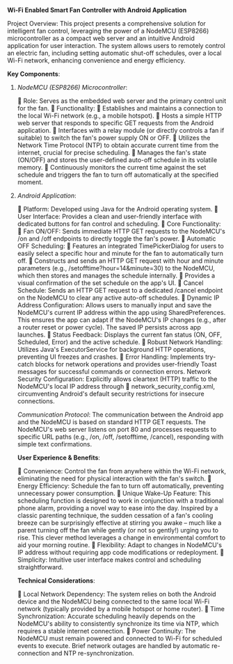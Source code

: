 
**Wi-Fi Enabled Smart Fan Controller with Android Application**

Project Overview: This project presents a comprehensive solution for intelligent fan control,
leveraging the power of a NodeMCU (ESP8266) microcontroller as a compact web server and an
intuitive Android application for user interaction. The system allows users to remotely control an
electric fan, including setting automatic shut-off schedules, over a local Wi-Fi network, enhancing
convenience and energy efficiency.

**Key Components**:

1. *NodeMCU (ESP8266) Microcontroller*:
   
     Role: Serves as the embedded web server and the primary control unit for the fan.
     Functionality:
     Establishes and maintains a connection to the local Wi-Fi network (e.g., a
      mobile hotspot).
     Hosts a simple HTTP web server that responds to specific GET requests from
      the Android application.
     Interfaces with a relay module (or directly controls a fan if suitable) to switch
      the fan's power supply ON or OFF.
     Utilizes the Network Time Protocol (NTP) to obtain accurate current time
      from the internet, crucial for precise scheduling.
     Manages the fan's state (ON/OFF) and stores the user-defined auto-off
    schedule in its volatile memory.
     Continuously monitors the current time against the set schedule and triggers
      the fan to turn off automatically at the specified moment.
   
2. *Android Application*:
   
     Platform: Developed using Java for the Android operating system.
     User Interface: Provides a clean and user-friendly interface with dedicated buttons
      for fan control and scheduling.
     Core Functionality:
     Fan ON/OFF: Sends immediate HTTP GET requests to the NodeMCU's /on
      and /off endpoints to directly toggle the fan's power.
     Automatic OFF Scheduling:
     Features an integrated TimePickerDialog for users to easily
      select a specific hour and minute for the fan to automatically turn off.
     Constructs and sends an HTTP GET request with hour and minute
      parameters (e.g., /setofftime?hour=14&minute=30) to the
      NodeMCU, which then stores and manages the schedule internally.
     Provides a visual confirmation of the set schedule on the app's UI.
     Cancel Schedule: Sends an HTTP GET request to a dedicated /cancel
      endpoint on the NodeMCU to clear any active auto-off schedules.
     Dynamic IP Address Configuration: Allows users to manually input and save
      the NodeMCU's current IP address within the app using
      SharedPreferences. This ensures the app can adapt if the NodeMCU's
      IP changes (e.g., after a router reset or power cycle). The saved IP persists
      across app launches.
     Status Feedback: Displays the current fan status (ON, OFF, Scheduled, Error)
      and the active schedule.
     Robust Network Handling: Utilizes Java's ExecutorService for
      background HTTP operations, preventing UI freezes and crashes.
     Error Handling: Implements try-catch blocks for network operations and
      provides user-friendly Toast messages for successful commands or
      connection errors.
      Network Security Configuration: Explicitly allows cleartext (HTTP) traffic to
      the NodeMCU's local IP address through
     network_security_config.xml, circumventing Android's default
      security restrictions for insecure connections.
   
    *Communication Protocol*: The communication between the Android app and the NodeMCU is
      based on standard HTTP GET requests. The NodeMCU's web server listens on port 80 and
      processes requests to specific URL paths (e.g., /on, /off, /setofftime, /cancel),
      responding with simple text confirmations.
   
    **User Experience & Benefits**:
   
     Convenience: Control the fan from anywhere within the Wi-Fi network, eliminating the need
      for physical interaction with the fan's switch.
     Energy Efficiency: Schedule the fan to turn off automatically, preventing unnecessary power
      consumption.
     Unique Wake-Up Feature: This scheduling function is designed to work in conjunction with
      a traditional phone alarm, providing a novel way to ease into the day. Inspired by a classic
      parenting technique, the sudden cessation of a fan's cooling breeze can be surprisingly
      effective at stirring you awake – much like a parent turning off the fan while gently (or not
      so gently!) urging you to rise. This clever method leverages a change in environmental
      comfort to aid your morning routine.
     Flexibility: Adapt to changes in NodeMCU's IP address without requiring app code
      modifications or redeployment.
     Simplicity: Intuitive user interface makes control and scheduling straightforward.
   
    **Technical Considerations**:
   
     Local Network Dependency: The system relies on both the Android device and the
      NodeMCU being connected to the same local Wi-Fi network (typically provided by a mobile
      hotspot or home router).
     Time Synchronization: Accurate scheduling heavily depends on the NodeMCU's ability to
      consistently synchronize its time via NTP, which requires a stable internet connection.
     Power Continuity: The NodeMCU must remain powered and connected to Wi-Fi for
      scheduled events to execute. Brief network outages are handled by automatic re-connection
      and NTP re-synchronization.
